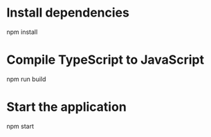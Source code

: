 # Install dependencies
npm install

# Compile TypeScript to JavaScript
npm run build

# Start the application
npm start

